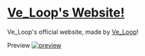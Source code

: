# [Ve_Loop's Website!](https://velooptwitch.github.io)
Ve_Loop's official website, made by [Ve_Loop](https://twitch.tv/ve_loop)!

Preview
[![preview](https://u.cubeupload.com/Wojtek_Game/prev.png)](https://velooptwitch.github.io)
